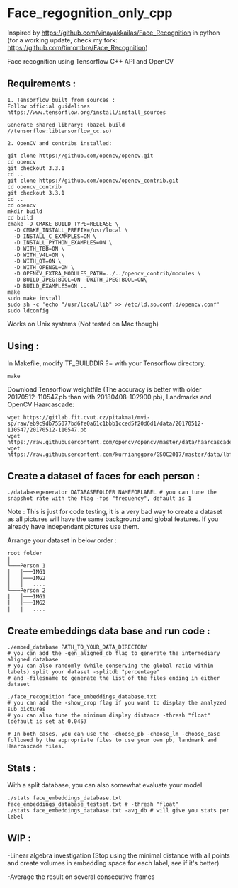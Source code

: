 # Face_regognition_only_cpp

Inspired by https://github.com/vinayakkailas/Face_Recognition in python
(for a working update, check my fork: https://github.com/timombre/Face_Recognition)

Face recognition using Tensorflow C++ API and OpenCV

## Requirements :

	1. Tensorflow built from sources :
	Follow official guidelines
	https://www.tensorflow.org/install/install_sources
	
	Generate shared library: (bazel build //tensorflow:libtensorflow_cc.so)
	
	2. OpenCV and contribs installed:
	
	git clone https://github.com/opencv/opencv.git
	cd opencv 
	git checkout 3.3.1 
	cd ..
	git clone https://github.com/opencv/opencv_contrib.git
	cd opencv_contrib
	git checkout 3.3.1
	cd ..
	cd opencv
	mkdir build
	cd build
	cmake -D CMAKE_BUILD_TYPE=RELEASE \
      -D CMAKE_INSTALL_PREFIX=/usr/local \
      -D INSTALL_C_EXAMPLES=ON \
      -D INSTALL_PYTHON_EXAMPLES=ON \
      -D WITH_TBB=ON \
      -D WITH_V4L=ON \
      -D WITH_QT=ON \
      -D WITH_OPENGL=ON \
      -D OPENCV_EXTRA_MODULES_PATH=../../opencv_contrib/modules \
      -D BUILD_JPEG:BOOL=ON -DWITH_JPEG:BOOL=ON\
      -D BUILD_EXAMPLES=ON ..
	make
	sudo make install
	sudo sh -c 'echo "/usr/local/lib" >> /etc/ld.so.conf.d/opencv.conf'
	sudo ldconfig
	

Works on Unix systems (Not tested on Mac though)

## Using :

In Makefile, modify TF_BUILDDIR ?= with your Tensorflow directory.

    make

Download Tensorflow weightfile (The accuracy is better with older 20170512-110547.pb than with 20180408-102900.pb), Landmarks and OpenCV Haarcascade:

    wget https://gitlab.fit.cvut.cz/pitakma1/mvi-sp/raw/eb9c9db755077bd6fe0a61c1bbb1cced5f20d6d1/data/20170512-110547/20170512-110547.pb
    wget https://raw.githubusercontent.com/opencv/opencv/master/data/haarcascades/haarcascade_frontalface_alt2.xml
    wget https://raw.githubusercontent.com/kurnianggoro/GSOC2017/master/data/lbfmodel.yaml


## Create a dataset of faces for each person :

    ./databasegenerator DATABASEFOLDER NAMEFORLABEL # you can tune the snapshot rate with the flag -fps "frequency", default is 1
    
Note : This is just for code testing, it is a very bad way to create a dataset as all pictures will have the same background and global features. If you already have independant pictures use them.

Arrange your dataset in below order :


```
root folder  
│
└───Person 1
│   │───IMG1
│   │───IMG2
│   │   ....
└───Person 2
|   │───IMG1
|   │───IMG2
|   |   ....
```
## Create embeddings data base and run code :
   
    ./embed_database PATH_TO_YOUR_DATA_DIRECTORY 
    # you can add the -gen_aligned_db flag to generate the intermediary aligned database
    # you can also randomly (while conserving the global ratio within labels) split your dataset -splitdb "percentage" 
    # and -filesname to generate the list of the files ending in either dataset

    ./face_recognition face_embeddings_database.txt
    # you can add the -show_crop flag if you want to display the analyzed sub pictures
    # you can also tune the minimum display distance -thresh "float" (default is set at 0.045)

    # In both cases, you can use the -choose_pb -choose_lm -choose_casc followed by the appropriate files to use your own pb, landmark and Haarcascade files.


## Stats :

With a split database, you can also somewhat evaluate your model

    ./stats face_embeddings_database.txt face_embeddings_database_testset.txt # -thresh "float"
    ./stats face_embeddings_database.txt -avg_db # will give you stats per label


## WIP :

-Linear algebra investigation (Stop using the minimal distance with all points and create volumes in embedding space for each label, see if it's better)

-Average the result on several consecutive frames
